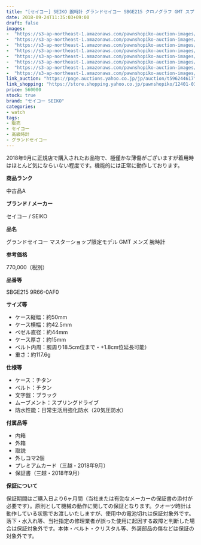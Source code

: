 ```yaml
---
title: "[セイコー] SEIKO 腕時計 グランドセイコー SBGE215 クロノグラフ GMT スプリングドライブ チタン メンズ 極美品"
date: 2018-09-24T11:35:03+09:00
draft: false
images:
-  "https://s3-ap-northeast-1.amazonaws.com/pawnshopiko-auction-images/12401-0367-001.jpg"
-  "https://s3-ap-northeast-1.amazonaws.com/pawnshopiko-auction-images/12401-0367-001_1.jpg"
-  "https://s3-ap-northeast-1.amazonaws.com/pawnshopiko-auction-images/12401-0367-001_2.jpg"
-  "https://s3-ap-northeast-1.amazonaws.com/pawnshopiko-auction-images/12401-0367-001_3.jpg"
-  "https://s3-ap-northeast-1.amazonaws.com/pawnshopiko-auction-images/12401-0367-001_4.jpg"
-  "https://s3-ap-northeast-1.amazonaws.com/pawnshopiko-auction-images/12401-0367-001_5.jpg"
-  "https://s3-ap-northeast-1.amazonaws.com/pawnshopiko-auction-images/12401-0367-001_6.jpg"
-  "https://s3-ap-northeast-1.amazonaws.com/pawnshopiko-auction-images/12401-0367-001_7.jpg"
link_auction: "https://page.auctions.yahoo.co.jp/jp/auction/t596244617"
link_shopping: "https://store.shopping.yahoo.co.jp/pawnshopiko/12401-0367-001.html"
price: 560000
stock: true
brand: "セイコー SEIKO"
categories:
- watch
tags:
- 販売
- セイコー
- 高級時計
- グランドセイコー
---
```

2018年9月に正規店で購入されたお品物で、極僅かな薄傷がございますが着用時はほとんど気にならいない程度です。機能的には正常に動作しております。

**商品ランク**

中古品A

**ブランド / メーカー**

セイコー / SEIKO

**品名**

グランドセイコー マスターショップ限定モデル GMT メンズ 腕時計

**参考価格**

770,000（税別）

**品番等**

SBGE215 9R66-0AF0

**サイズ等**

- ケース縦幅：約50mm
- ケース横幅：約42.5mm
- ベゼル直径：約44mm
- ケース厚さ：約15mm
- ベルト内周：腕周り18.5cm位まで・+1.8cm位延長可能）
- 重さ：約117.6g

**仕様等**

- ケース：チタン
- ベルト：チタン
- 文字盤：ブラック
- ムーブメント：スプリングドライブ
- 防水性能：日常生活用強化防水（20気圧防水）

**付属品等**

- 内箱
- 外箱
- 取説
- 外しコマ2個
- プレミアムカード（三越・2018年9月）
- 保証書（三越・2018年9月）

**保証について**

保証期間はご購入日より6ヶ月間（当社または有効なメーカーの保証書の添付が必要です）。原則として機械の動作に関しての保証となります。クオーツ時計は動作している状態でお渡しいたしますが、使用中の電池切れは保証対象外です。落下・水入れ等、当社指定の修理業者が誤った使用に起因する故障と判断した場合は保証対象外です。本体・ベルト・クリスタル等、外装部品の傷などは保証の対象外です。